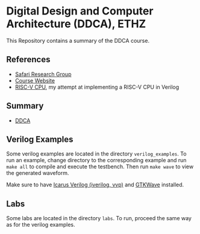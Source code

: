 # Digital Design and Computer Architecture (DDCA), ETHZ

This Repository contains a summary of the DDCA course.

## References

- [Safari Research Group](https://safari.ethz.ch)
- [Course Website](https://safari.ethz.ch/digitaltechnik/)
- [RISC-V CPU](https://github.com/flavian112/riscv_cpu), my attempt at implementing a RISC-V CPU in Verilog

## Summary

- [DDCA](summary/ddca_summary.md)

## Verilog Examples

Some verilog examples are located in the directory `verilog_examples`. To run an example, change directory to the corresponding example and run `make all` to compile and execute the testbench. Then run `make wave` to view the generated waveform.

Make sure to have [Icarus Verilog (iverilog, vvp)](https://steveicarus.github.io/iverilog/) and [GTKWave](https://gtkwave.sourceforge.net) installed.

## Labs

Some labs are located in the directory `labs`. To run, proceed the same way as for the verilog examples.
